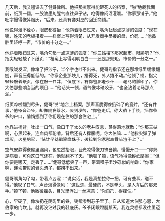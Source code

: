 几天后，我又翘课去了健哥律所。他把那摞厚得能砸死人的档案，“啪”地栽我面前，纸页一翻，一股油墨的腥气直往鼻子钻，呛得像闷酒灌喉。“你家那铺子，”他吐字慢得像抖烟灰，“后来，还真有套对应的回迁商铺。”

他说得漫不经心，眼皮都没抬：他斜着眼扫过来，嘴角扯起点凉薄的弧度：“现在嘛，姓宋的老板攥着——档案上写得清楚，从开发商手里接的盘，价码……”他鼻腔里轻哼一声，“市价的十分之一。”

他斜着眼扫过来，嘴角勾起一点凉薄的弧度：“你三姑楼下那家超市，眼熟吧？”他指尖轻轻敲了下纸页：“档案上写得明明白白——还是那规矩，市价的十分之一。”

我喉咙发涩，像堵了把沙子，半个字也吐不出来。健哥的指节还在那堆纸里缓缓翻刨，声音压得低低的。“你家企业那块儿，捂得死，外人撬不动。”他顿了顿，指尖轻轻敲着纸页，像在敲一口井，“但底下，有你爸那老伙计——老马的脚印子。你大伯那些响当当的项目……”他话头一顿，语气像冰碴咬牙，“也全沾着老马那点泥。”

纸页哗啦翻到尽头，健哥“啪”地合上档案，那声音脆得像扔碎了的瓷片。“还有件事，”他嗓音沙哑，却像隔夜茶水，淡到发苦，“你爸走后，你大伯下手快，把你爷爷的户口，悄悄挪到了你们现在住的那套住宅上。”

他靠进椅背，吐出一口气，像口干了太久的老井叹息，轻得落地就散：“你那三姑啊，心黑起来，连血肉都能啃。背后还有人撑腰呢。你大伯嘛……”他指尖弹了弹烟灰，火星明灭，“估计早就把算盘珠子，拨拉到你家那点骨头渣子上了。”

空气安静得像屋里漏风，他忽然抬眼，目光凉得像刀锋出鞘，慢慢开口——“你妈是病着，可你这口气还在，他就翻不了天。“他顿了顿，语气冷得像砂纸摩擦：“但你要是哪天，走丢了……”健哥低低笑了一声，带着嗓子里沙砾似的响动：“你家啊，连块带灰的骨头渣子，都捞不出来。”

健哥嘴角勾了勾，带着点苦涩：“说实话，我是真想拉你一把，可有些事，碰不得。”他叹了口气，声音淡得像风：“这世道，最硬的，不是拳头，是人背后的那双手。”顿了顿，他微微摇头，目光里浮过一丝凉意：“你自己，得撑住。”

心，早硬了，像块扔在阴沟里的铁，锈都渗到芯子里了。自从知道大伯那心思，大伯家的门坎儿，就再没沾过我的鞋底灰。爷爷闭眼蹬腿那天，我连灵棚都没往里迈一步。